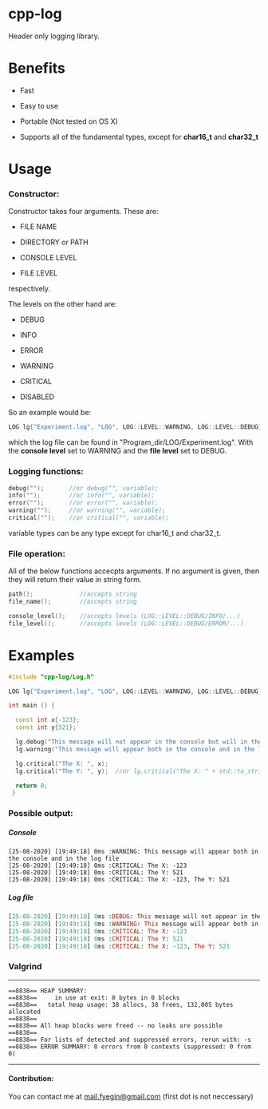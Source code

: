 # cpp-log

Header only logging library.

# Benefits

- Fast

- Easy to use

- Portable (Not tested on OS X)

- Supports all of the fundamental types, except for **char16_t** and **char32_t**

# Usage

### Constructor:

Constructor takes four arguments. These are:

- FILE NAME

- DIRECTORY or PATH

- CONSOLE LEVEL

- FILE LEVEL

respectively.

The levels on the other hand are:

- DEBUG

- INFO

- ERROR

- WARNING

- CRITICAL

- DISABLED

So an example would be:

```cpp
LOG lg{"Experiment.log", "LOG", LOG::LEVEL::WARNING, LOG::LEVEL::DEBUG};
```

which the log file can be found in "Program_dir/LOG/Experiment.log". With the **console level** set to WARNING and the **file level** set to DEBUG.

### Logging functions:

```cpp
debug("");       //or debug("", variable);
info("");        //or info("", variable);
error("");       //or error("", variable);
warning("");     //or warning("", variable);
critical("");    //or critical("", variable);
```

variable types can be any type except for char16_t and char32_t.

### File operation:

All of the below functions accecpts arguments. If no argument is given, then they will return their value in string form.

```cpp
path();             //accepts string
file_name();        //accepts string

console_level();    //accepts levels (LOG::LEVEL::DEBUG/INFO/...)
file_level();       //accepts levels (LOG::LEVEL::DEBUG/ERROR/...)
```

# Examples

```cpp
#include "cpp-log/Log.h"

LOG lg{"Experiment.log", "LOG", LOG::LEVEL::WARNING, LOG::LEVEL::DEBUG};

int main () {

  const int x{-123};
  const int y{521};

  lg.debug("This message will not appear in the console but will in the log file");
  lg.warning("This message will appear both in the console and in the log file");

  lg.critical("The X: ", x);
  lg.critical("The Y: ", y);  //or lg.critical("The X: " + std::to_string(x) + ", The Y: ", y);

  return 0;
 }
```

### Possible output:

##### Console

```console
[25-08-2020] [19:49:18] 0ms :WARNING: This message will appear both in the console and in the log file
[25-08-2020] [19:49:18] 0ms :CRITICAL: The X: -123
[25-08-2020] [19:49:18] 0ms :CRITICAL: The Y: 521
[25-08-2020] [19:49:18] 0ms :CRITICAL: The X: -123, The Y: 521
```

##### Log file

```prolog
[25-08-2020] [19:49:18] 0ms :DEBUG: This message will not appear in the console but will in the log file
[25-08-2020] [19:49:18] 0ms :WARNING: This message will appear both in the console and in the log file
[25-08-2020] [19:49:18] 0ms :CRITICAL: The X: -123
[25-08-2020] [19:49:18] 0ms :CRITICAL: The Y: 521
[25-08-2020] [19:49:18] 0ms :CRITICAL: The X: -123, The Y: 521
```

### Valgrind

---

```console
==8838== HEAP SUMMARY:
==8838==     in use at exit: 0 bytes in 0 blocks
==8838==   total heap usage: 38 allocs, 38 frees, 132,005 bytes allocated
==8838== 
==8838== All heap blocks were freed -- no leaks are possible
==8838== 
==8838== For lists of detected and suppressed errors, rerun with: -s
==8838== ERROR SUMMARY: 0 errors from 0 contexts (suppressed: 0 from 0)
```

---

#### Contribution:

You can contact me at mail.fyegin@gmail.com (first dot is not neccessary)
